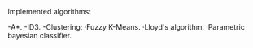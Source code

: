 Implemented algorithms:

  -A*.
  -ID3.
  -Clustering:
    ·Fuzzy K-Means.
    ·Lloyd's algorithm.
    ·Parametric bayesian classifier.
    
